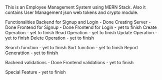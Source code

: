 This is an Employee Management System using MERN Stack. Also it contains User Management json web tokens and crypto module.

Functionalities
  Backend for Signup and Login - Done
  Creating Server - Done
  Frontend for Signup - Done
  Frontend for Login - yet to finish
  Create Operation - yet to finish
  Read Operation - yet to finish
  Update Operation - yet to finish
  Delete Operation - yet to finish

  Search function - yet to finish
  Sort function - yet to finish
  Report Generattion - yet to finish

  Backend validations - Done
  Frontend validations - yet to finish

  Special Feature - yet to finish
